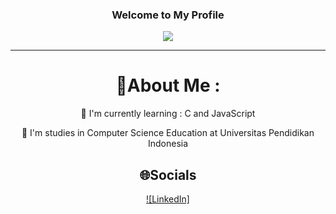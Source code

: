 <h3 align="center">
  Welcome to My Profile
</h3>
<p align="center">
  <a href="https://github.com/CodeWhiteWeb/CodeWhiteWeb"><img src="https://readme-typing-svg.herokuapp.com?color=%2336BCF7&center=true&vCenter=true&lines=Hi+%2C+welcome+to+my+Github+page;I+am+CodeWhiteWeb;I+am+a+High+school+student;Web+Dev;Game+Dev;Bot+Dev;Crypto+Lover+%3C3"></a>
</p>

---
<div align="center">
  
# 💫About Me :
  
🌱 I'm currently learning : C and JavaScript

  🏫 I'm studies in Computer Science Education at Universitas Pendidikan Indonesia 


## 🌐Socials
[![LinkedIn]](h[ttps://medium.com/@CodeWhiteWeb](https://www.linkedin.com/in/ryan-yanuar-pradana-672363270/))
</div>
